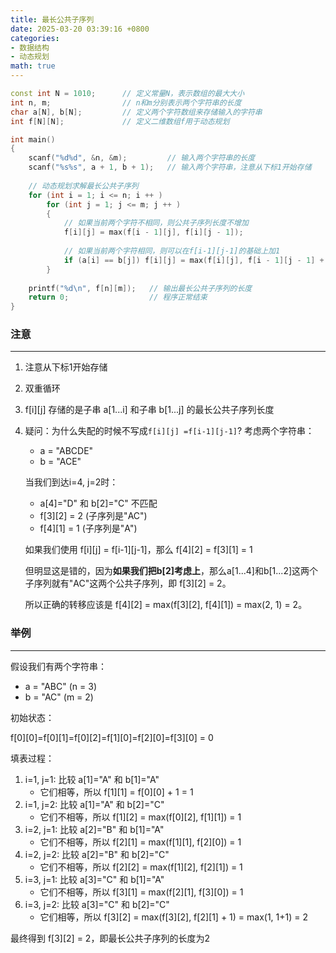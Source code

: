 ```yaml
---
title: 最长公共子序列
date: 2025-03-20 03:39:16 +0800
categories:
- 数据结构
- 动态规划
math: true
---
```


```cpp
const int N = 1010;      // 定义常量N，表示数组的最大大小
int n, m;                // n和m分别表示两个字符串的长度
char a[N], b[N];         // 定义两个字符数组来存储输入的字符串
int f[N][N];             // 定义二维数组f用于动态规划

int main()
{
    scanf("%d%d", &n, &m);         // 输入两个字符串的长度
    scanf("%s%s", a + 1, b + 1);   // 输入两个字符串，注意从下标1开始存储
    
    // 动态规划求解最长公共子序列
    for (int i = 1; i <= n; i ++ )
        for (int j = 1; j <= m; j ++ )
        {
            // 如果当前两个字符不相同，则公共子序列长度不增加
            f[i][j] = max(f[i - 1][j], f[i][j - 1]);
            
            // 如果当前两个字符相同，则可以在f[i-1][j-1]的基础上加1
            if (a[i] == b[j]) f[i][j] = max(f[i][j], f[i - 1][j - 1] + 1);
        }
    
    printf("%d\n", f[n][m]);   // 输出最长公共子序列的长度
    return 0;                  // 程序正常结束
}
```

### 注意
---
1. 注意从下标1开始存储
2. 双重循环
3. f\[i]\[j] 存储的是子串 a\[1...i] 和子串 b\[1...j] 的最长公共子序列长度

4. 疑问：为什么失配的时候不写成`f[i][j] =f[i-1][j-1]`?
		考虑两个字符串：
	
	- a = "ABCDE"
	- b = "ACE"
	
	当我们到达i=4, j=2时：
	- a\[4]="D" 和 b\[2]="C" 不匹配
	- f\[3]\[2] = 2 (子序列是"AC")
	- f\[4]\[1] = 1 (子序列是"A")
	
	如果我们使用 f\[i]\[j] = f\[i-1]\[j-1]，那么 f\[4]\[2] = f\[3]\[1] = 1
	
	但明显这是错的，因为**如果我们把b\[2]考虑上**，那么a\[1...4]和b\[1...2]这两个子序列就有"AC"这两个公共子序列，即 f\[3]\[2] = 2。
	
	所以正确的转移应该是 f\[4]\[2] = max(f\[3]\[2], f\[4]\[1]) = max(2, 1) = 2。
	

### 举例
---
假设我们有两个字符串：
- a = "ABC" (n = 3)
- b = "AC" (m = 2)

初始状态：

f\[0]\[0]=f\[0]\[1]=f\[0]\[2]=f\[1]\[0]=f\[2]\[0]=f\[3]\[0] = 0

填表过程：

1. i=1, j=1: 比较 a\[1]="A" 和 b\[1]="A"
    - 它们相等，所以 f\[1]\[1] = f\[0]\[0] + 1 = 1
2. i=1, j=2: 比较 a\[1]="A" 和 b\[2]="C"
    - 它们不相等，所以 f\[1]\[2] = max(f\[0]\[2], f\[1]\[1]) = 1
3. i=2, j=1: 比较 a\[2]="B" 和 b\[1]="A"
    - 它们不相等，所以 f\[2]\[1] = max(f\[1]\[1], f\[2]\[0]) = 1
4. i=2, j=2: 比较 a\[2]="B" 和 b\[2]="C"
    - 它们不相等，所以 f\[2]\[2] = max(f\[1]\[2], f\[2]\[1]) = 1
5. i=3, j=1: 比较 a\[3]="C" 和 b\[1]="A"
    - 它们不相等，所以 f\[3]\[1] = max(f\[2]\[1], f\[3]\[0]) = 1
6. i=3, j=2: 比较 a\[3]="C" 和 b\[2]="C"
    - 它们相等，所以 f\[3]\[2] = max(f\[3]\[2], f\[2]\[1] + 1) = max(1, 1+1) = 2

最终得到 f\[3]\[2] = 2，即最长公共子序列的长度为2